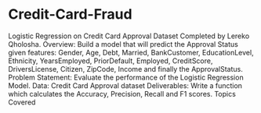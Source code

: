 # Credit-Card-Fraud
Logistic Regression on Credit Card Approval Dataset Completed by Lereko Qholosha.  Overview: Build a model that will predict the Approval Status given features: Gender, Age, Debt, Married, BankCustomer, EducationLevel, Ethnicity, YearsEmployed, PriorDefault, Employed, CreditScore, DriversLicense, Citizen, ZipCode, Income and finally the ApprovalStatus.  Problem Statement: Evaluate the performance of the Logistic Regression Model.  Data: Credit Card Approval dataset  Deliverables: Write a function which calculates the Accuracy, Precision, Recall and F1 scores.  Topics Covered
